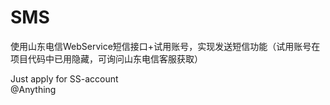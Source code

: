# SMS

使用山东电信WebService短信接口+试用账号，实现发送短信功能（试用账号在项目代码中已用隐藏，可询问山东电信客服获取）

Just apply for SS-account  
@Anything 
